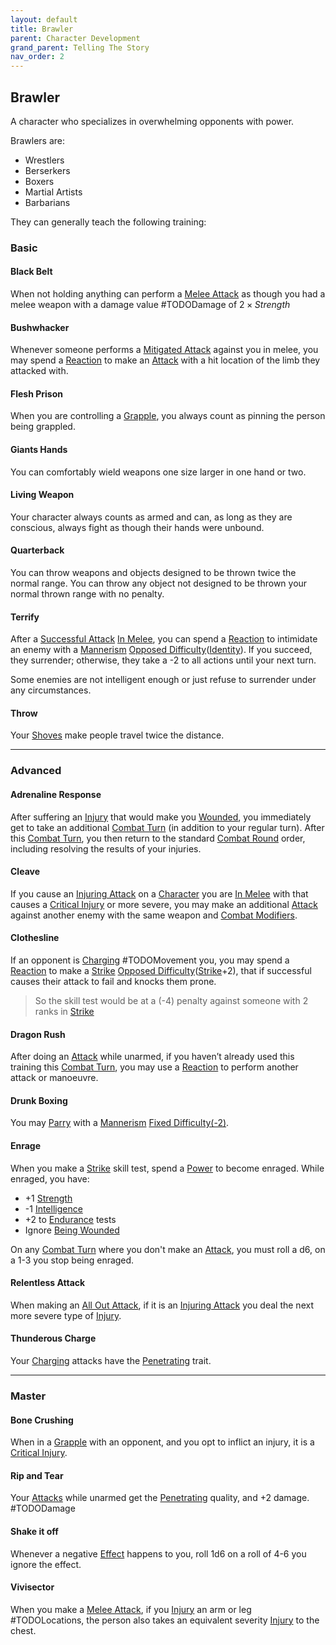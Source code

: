 ```yaml
---
layout: default
title: Brawler
parent: Character Development
grand_parent: Telling The Story
nav_order: 2
---
```

## Brawler
A character who specializes in overwhelming opponents with power.

Brawlers are: 
* Wrestlers
* Berserkers
* Boxers
* Martial Artists
* Barbarians

They can generally teach the following training:

### Basic

#### Black Belt
When not holding anything can perform a [Melee Attack](Terminology#Melee%20Attack) as though you had a melee weapon with a damage value #TODODamage of $2 \times Strength$ 

#### Bushwhacker
Whenever someone performs a [Mitigated Attack](Terminology#Mitigated%20Attack) against you in melee, you may spend a [Reaction](Terminology#Reaction) to make an [Attack](Terminology#Attack) with a hit location of the limb they attacked with.

#### Flesh Prison
When you are controlling a [Grapple](Special-Combat-Actions#grapple), you always count as pinning the person being grappled.

#### Giants Hands
You can comfortably wield weapons one size larger in one hand or two.

#### Living Weapon
Your character always counts as armed and can, as long as they are conscious, always fight as though their hands were unbound.

#### Quarterback
You can throw weapons and objects designed to be thrown twice the normal range. You can throw any object not designed to be thrown your normal thrown range with no penalty.

#### Terrify
After a [Successful Attack](Terminology#Successful%20Attack) [In Melee](Terminology#In%20Melee), you can spend a [Reaction](Terminology#Reaction) to intimidate an enemy with a [Mannerism](Communication#Mannerism) [Opposed Difficulty](Skills#Opposed%20Difficulty)([Identity](Spirit#Identity)). If you succeed, they surrender; otherwise, they take a -2 to all actions until your next turn.

Some enemies are not intelligent enough or just refuse to surrender under any circumstances.
#### Throw
Your [Shoves](Special-Combat-Actions#Shove) make people travel twice the distance.



---

### Advanced

#### Adrenaline Response
After suffering an [Injury](Injury) that would make you [Wounded](Injury#Wounded), you immediately get to take an additional [Combat Turn](Terminology#Combat%20Turn) (in addition to your regular turn). After this [Combat Turn](Terminology#Combat%20Turn), you then return to the standard [Combat Round](Terminology#Combat%20Round) order, including resolving the results of your injuries.

#### Cleave
If you cause an [Injuring Attack](Terminology#Injuring%20Attack) on a [Character](Terminology#Character) you are [In Melee](Terminology#In%20Melee) with that causes a [Critical Injury](Injury#Critical%20Injury) or more severe, you may make an additional [Attack](Terminology#Attack) against another enemy with the same weapon and [Combat Modifiers](Attacks#Combat%20Modifiers).

#### Clothesline
If an opponent is [Charging](Attack-Bonuses#Charging) #TODOMovement you, you may spend a [Reaction](Terminology#Reaction) to make a [Strike](Strength#Strike) [Opposed Difficulty](Skills#Opposed%20Difficulty)([Strike](Strength#Strike)+2), that if successful causes their attack to fail and knocks them prone.

> So the skill test would be at a (-4) penalty against someone with 2 ranks in [Strike](Strength#Strike)

#### Dragon Rush
After doing an [Attack](Terminology#Attack) while unarmed, if you haven’t already used this training this [Combat Turn](Terminology#Combat%20Turn), you may use a [Reaction](Terminology#Reaction) to perform another attack or manoeuvre.

#### Drunk Boxing
You may [Parry](Special-Combat-Actions#Parry) with a [Mannerism](Communication#Mannerism) [Fixed Difficulty(-2)](Skills#Fixed%20Difficulty).

#### Enrage
When you make a [Strike](Strength#Strike) skill test, spend a [Power](Stats#Power) to become enraged. While enraged, you have: 
* +1 [Strength](Strength)
* -1 [Intelligence](Intelligence)
* +2 to [Endurance](Strength#Endurance) tests
* Ignore [Being Wounded](Injury#Wounded)

On any [Combat Turn](Terminology#Combat%20Turn) where you don't make an [Attack](Terminology#Attack), you must roll a d6, on a 1-3 you stop being enraged.

#### Relentless Attack
When making an [All Out Attack](Reacting-To-Attacks#All%20Out%20Attack), if it is an [Injuring Attack](Terminology#Injuring%20Attack) you deal the next more severe type of [Injury](Injury#Injury).

#### Thunderous Charge
Your [Charging](Attack-Bonuses#Charging) attacks have the [Penetrating](Weapon-Traits#Penetrating) trait.

---

### Master

#### Bone Crushing
When in a [Grapple](Special-Combat-Actions#grapple) with an opponent, and you opt to inflict an injury, it is a [Critical Injury](Injury#Critical%20Injury).

#### Rip and Tear
Your [Attacks](Terminology#Attack) while unarmed get the [Penetrating](Weapon-Traits#Penetrating) quality, and +2 damage. #TODODamage

#### Shake it off
Whenever a negative [Effect](Effects) happens to you, roll 1d6 on a roll of 4-6 you ignore the effect.
#### Vivisector
When you make a [Melee Attack](Terminology#Melee%20Attack), if you [Injury](Injury) an arm or leg #TODOLocations, the person also takes an equivalent severity [Injury](Injury) to the chest.

